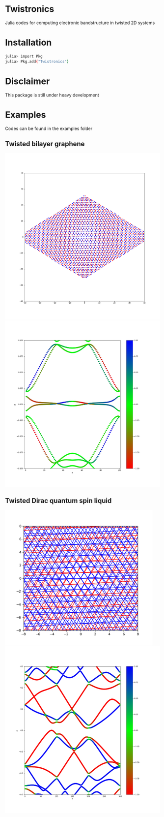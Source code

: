 # Twistronics

Julia codes for computing electronic bandstructure in twisted 2D systems

# Installation
```bash
julia> import Pkg
julia> Pkg.add("Twistronics")
```
# Disclaimer
This package is still under heavy development

# Examples
Codes can be found in the examples folder
## Twisted bilayer graphene
![Alt text](figs/sites_TBG.png?raw=true "TBG_sites" )
![Alt text](figs/TBG.png?raw=true "TBG" )


## Twisted Dirac quantum spin liquid
![Alt text](figs/hops_TBQSL.png?raw=true "TBQSL_hops")
![Alt text](figs/TBQSL.png?raw=true "TBQSL")
